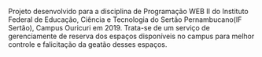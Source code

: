 Projeto desenvolvido para a disciplina de Programação WEB II do Instituto Federal de Educação, Ciência e Tecnologia do Sertão Pernambucano(IF Sertão), Campus Ouricuri em 2019.
Trata-se de um serviço de gerenciamente de reserva dos espaços disponíveis no campus para melhor controle e falicitação da geatão desses espaços.

